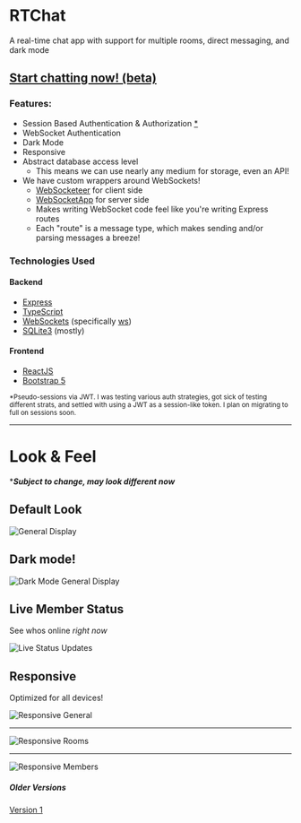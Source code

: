 # RTChat

A real-time chat app with support for multiple rooms, direct messaging, and dark mode

## [Start chatting now! (beta)](https://rtchat-a7ul.onrender.com)

### Features:
 - Session Based Authentication & Authorization [*](#user-content-jwt)
 - WebSocket Authentication
 - Dark Mode
 - Responsive
 - Abstract database access level
   - This means we can use nearly any medium for storage, even an API!
 - We have custom wrappers around WebSockets!
   - [WebSocketeer](client/src/ws/WebSocketeer.ts) for client side
   - [WebSocketApp](server/wss/WebSocketApp.ts) for server side
   - Makes writing WebSocket code feel like you're writing Express routes
   - Each "route" is a message type, which makes sending and/or parsing messages a breeze!

### Technologies Used

#### Backend
 - [Express](https://expressjs.com/)
 - [TypeScript](https://www.typescriptlang.org/)
 - [WebSockets](https://en.wikipedia.org/wiki/WebSocket) (specifically [ws](https://github.com/websockets/ws))
 - [SQLite3](https://www.sqlite.org/) (mostly)

#### Frontend
 - [ReactJS](http://react.dev/)
 - [Bootstrap 5](https://getbootstrap.com/)

<sub><a name="jwt">*</a>Pseudo-sessions via JWT. I was testing various auth strategies, got sick of testing different strats, and settled with using a JWT as a session-like token. I plan on migrating to full on sessions soon.</sub>

---

# Look & Feel

****Subject to change, may look different now***

## Default Look

![General Display](.github/screenshots/1_general.png "General")

## Dark mode!

![Dark Mode General Display](.github/screenshots/2_dark_mode.png "Dark Mode!")

## Live Member Status

See whos online _right now_

![Live Status Updates](.github/screenshots/3_live_status.png "Live Member Status Updates")

## Responsive

Optimized for all devices!

![Responsive General](.github/screenshots/4_responsive_main.png "Responsive")

---

![Responsive Rooms](.github/screenshots/5_responsive_rooms.png "Responsive Members")

---

![Responsive Members](.github/screenshots/6_responsive_members.png "Responsive Rooms")

##### Older Versions

[Version 1](https://chat-app-ghpq.onrender.com)
